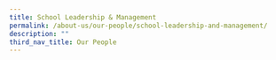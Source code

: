 ```yaml
---
title: School Leadership & Management
permalink: /about-us/our-people/school-leadership-and-management/
description: ""
third_nav_title: Our People
---
```



